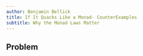 ```yaml
---
author: Benjamin Bellick
title: If It Quacks Like a Monad- CounterExamples
subtitle: Why the Monad Laws Matter
---
```


## Problem
